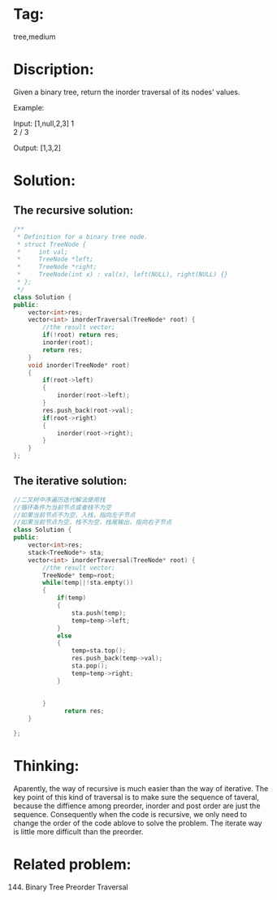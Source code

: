 # Tag:
tree,medium

# Discription:
Given a binary tree, return the inorder traversal of its nodes' values.

Example:

Input: [1,null,2,3]
   1
    \
     2
    /
   3

Output: [1,3,2]

# Solution:
## The recursive solution:
```c++
/**
 * Definition for a binary tree node.
 * struct TreeNode {
 *     int val;
 *     TreeNode *left;
 *     TreeNode *right;
 *     TreeNode(int x) : val(x), left(NULL), right(NULL) {}
 * };
 */
class Solution {
public:
    vector<int>res;
    vector<int> inorderTraversal(TreeNode* root) {
        //the result vector;
        if(!root) return res;
        inorder(root);
        return res;
    }
    void inorder(TreeNode* root)
    {
        if(root->left)
        {
            inorder(root->left);
        }
        res.push_back(root->val);
        if(root->right)
        {
            inorder(root->right);
        }
    }
};
``` 
## The iterative solution:
```c++
//二叉树中序遍历迭代解法使用栈
//循环条件为当前节点或者栈不为空
//如果当前节点不为空，入栈，指向左子节点
//如果当前节点为空，栈不为空，栈尾输出，指向右子节点
class Solution {
public:
    vector<int>res;
    stack<TreeNode*> sta;
    vector<int> inorderTraversal(TreeNode* root) {
        //the result vector;
        TreeNode* temp=root;
        while(temp||!sta.empty())
        {
            if(temp)
            {
                sta.push(temp);
                temp=temp->left;
            }
            else
            {
                temp=sta.top();
                res.push_back(temp->val);
                sta.pop();
                temp=temp->right;
            }
      
            
        }
              return res;
    }

};
```
    
# Thinking:
   Aparently, the way of recursive is much easier than the way of iterative.
   The key point of this kind of traversal is to make sure the sequence of taveral, because the diffience among preorder, inorder and post order are just the sequence. 
   Consequently when the  code is recursive, we only need to change the order of the code ablove to solve the problem.
   The iterate way is little more difficult than the preorder.
# Related problem:
   144. Binary Tree Preorder Traversal
